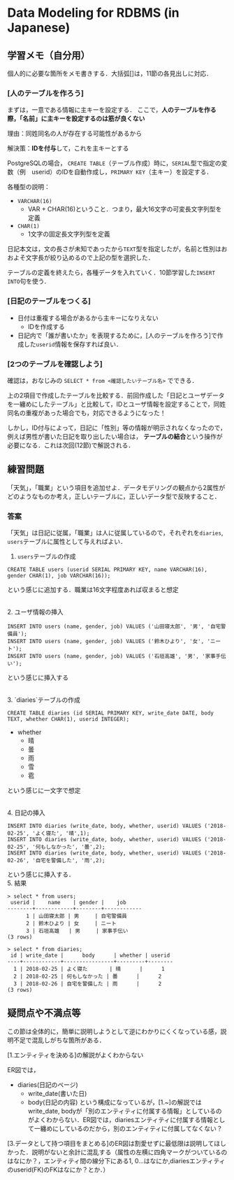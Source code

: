 # Data Modeling for RDBMS (in Japanese)

## 学習メモ（自分用）

個人的に必要な箇所をメモ書きする．大括弧[]は，11節の各見出しに対応．


### [人のテーブルを作ろう]

まずは，一意である情報に主キーを設定する．
ここで，**人のテーブルを作る際，「名前」に主キーを設定するのは筋が良くない**

理由：同姓同名の人が存在する可能性があるから

解決策：**IDを付与**して，これを主キーとする

PostgreSQLの場合，
`CREATE TABLE`（テーブル作成）時に，`SERIAL`型で指定の変数（例　userid）のIDを自動作成し，`PRIMARY KEY`（主キー）を設定する．

各種型の説明：

- `VARCHAR(16)`
    - VAR + CHAR(16)ということ．つまり，最大16文字の可変長文字列型を定義
- `CHAR(1)`
    - 1文字の固定長文字列型を定義

日記本文は，文の長さが未知であったから`TEXT`型を指定したが，名前と性別はおおよそ文字長が絞り込めるので上記の型を選択した．

テーブルの定義を終えたら，各種データを入れていく．10節学習した`INSERT INTO`句を使う．


### [日記のテーブルをつくる]

- 日付は重複する場合があるから主キーになりえない
    - IDを作成する
- 日記内で「誰が書いたか」を表現するために，[人のテーブルを作ろう]で作成した`userid`情報を保存すれば良い．


### [2つのテーブルを確認しよう]

確認は，おなじみの
`SELECT * from <確認したいテーブル名>`
でできる．

上の2項目で作成したテーブルを比較する．前回作成した「日記とユーザデータを一纏めにしたテーブル」と比較して，IDとユーザ情報を設定することで，同姓同名の重複があった場合でも，対応できるようになった！

しかし，ID付与によって，日記に「性別」等の情報が明示されなくなったので，例えば男性が書いた日記を取り出したい場合は，
**テーブルの結合**という操作が必要になる．これは次回(12節)で解説される．


## 練習問題

「天気」，「職業」という項目を追加せよ．データモデリングの観点から2属性がどのようなものか考え，正しいテーブルに，正しいデータ型で反映すること．


### 答案

「天気」は日記に従属，「職業」は人に従属しているので，それぞれを`diaries`, `users`テーブルに属性として与えればよい．

1. `users`テーブルの作成

`CREATE TABLE users (userid SERIAL PRIMARY KEY, name VARCHAR(16), gender CHAR(1), job VARCHAR(16));`

という感じに追加する．職業は16文字程度あれば収まると想定

<br>
2. ユーザ情報の挿入

```
INSERT INTO users (name, gender, job) VALUES ('山田寝太郎', '男', '自宅警備員');
INSERT INTO users (name, gender, job) VALUES ('鈴木ひより', '女', 'ニート');
INSERT INTO users (name, gender, job) VALUES ('石垣高雄', '男', '家事手伝い');
```

という感じに挿入する

<br>
3. `diaries`テーブルの作成

`CREATE TABLE diaries (id SERIAL PRIMARY KEY, write_date DATE, body TEXT, whether CHAR(1), userid INTEGER);`

- whether
    - 晴
    - 曇
    - 雨
    - 雪
    - 雹

という感じに一文字で想定

<br>
4. 日記の挿入

```
INSERT INTO diaries (write_date, body, whether, userid) VALUES ('2018-02-25', 'よく寝た', '晴',1);
INSERT INTO diaries (write_date, body, whether, userid) VALUES ('2018-02-25', '何もしなかった', '曇',2);
INSERT INTO diaries (write_date, body, whether, userid) VALUES ('2018-02-26', '自宅を警備した', '雨',2);
```

という感じに挿入する．
<br>
5. 結果

```
> select * from users;
 userid |    name    | gender |    job
--------+------------+--------+------------
      1 | 山田寝太郎 | 男     | 自宅警備員
      2 | 鈴木ひより | 女     | ニート
      3 | 石垣高雄   | 男     | 家事手伝い
(3 rows)
```

```
> select * from diaries;
 id | write_date |      body      | whether | userid
----+------------+----------------+---------+--------
  1 | 2018-02-25 | よく寝た       | 晴      |      1
  2 | 2018-02-25 | 何もしなかった | 曇      |      2
  3 | 2018-02-26 | 自宅を警備した | 雨      |      2
(3 rows)
```



## 疑問点や不満点等

この節は全体的に，簡単に説明しようとして逆にわかりにくくなっている感，説明不足で混乱しがちな箇所がある．

[1.エンティティを決める]の解説がよくわからない

ER図では，
- diaries(日記のページ)
    - write_date(書いた日)
    - body(日記の内容)
という構成になっているが，[1.~]の解説ではwrite_date, bodyが「別のエンティティに付属する情報」としているのがよくわからない．ER図では，diariesエンティティに付属する情報として一纏めにしているのだから，別のエンティティに付属してなくない？


[3.データとして持つ項目をまとめる]のER図は割愛せずに最低限は説明してほしかった．説明がないと余計に混乱する（属性の左横に四角マークがついているのはなにか？，エンティティ間の線分下にある1, 0...はなにか,diariesエンティティのuserid(FK)のFKはなにか？とか．）

